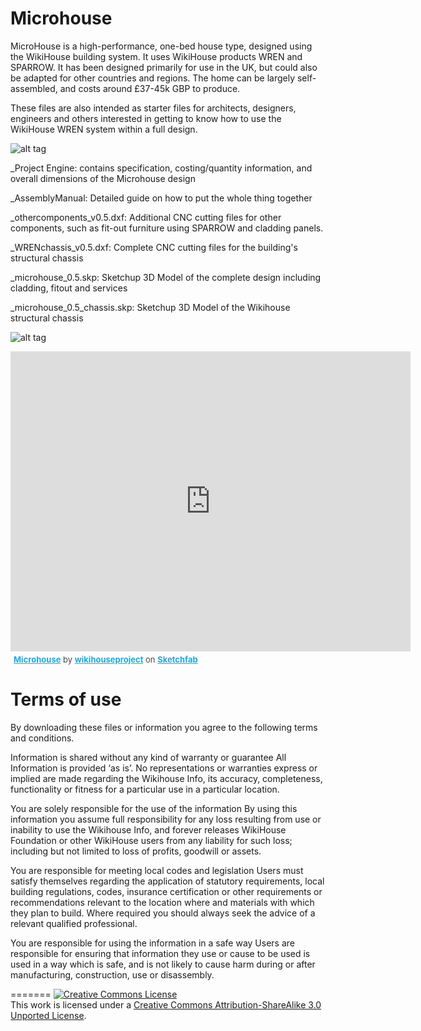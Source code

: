 
# Microhouse 

MicroHouse is a high-performance, one-bed house type, designed using the WikiHouse building system. It uses WikiHouse products WREN and SPARROW. It has been designed primarily for use in the UK, but could also be adapted for other countries and regions. The home can be largely self-assembled, and costs around £37-45k GBP to produce. 

These files are also intended as starter files for architects, designers, engineers and others interested in getting to know how to use the WikiHouse WREN system within a full design.

![alt tag](https://github.com/wikihouseproject/Microhouse/blob/master/microhouse_0.5_isoFull.jpg)

_Project Engine: contains specification, costing/quantity information, and overall dimensions of the Microhouse design

_AssemblyManual: Detailed guide on how to put the whole thing together

_othercomponents_v0.5.dxf: Additional CNC cutting files for other components, such as fit-out furniture using SPARROW and cladding panels.

_WRENchassis_v0.5.dxf: Complete CNC cutting files for the building's structural chassis

_microhouse_0.5.skp: Sketchup 3D Model of the complete design including cladding, fitout and services

_microhouse_0.5_chassis.skp: Sketchup 3D Model of the Wikihouse structural chassis

![alt tag](https://github.com/wikihouseproject/Microhouse/blob/master/microhouse_0.5_iso.jpg)

<div class="sketchfab-embed-wrapper"><iframe width="640" height="480" src="https://sketchfab.com/models/ac3263022fca412c934ea9dd7c5b5521/embed" frameborder="0" allowfullscreen mozallowfullscreen="true" webkitallowfullscreen="true" onmousewheel=""></iframe>

<p style="font-size: 13px; font-weight: normal; margin: 5px; color: #4A4A4A;">
    <a href="https://sketchfab.com/models/ac3263022fca412c934ea9dd7c5b5521?utm_medium=embed&utm_source=website&utm_campain=share-popup" target="_blank" style="font-weight: bold; color: #1CAAD9;">Microhouse</a>
    by <a href="https://sketchfab.com/wikihouseproject?utm_medium=embed&utm_source=website&utm_campain=share-popup" target="_blank" style="font-weight: bold; color: #1CAAD9;">wikihouseproject</a>
    on <a href="https://sketchfab.com?utm_medium=embed&utm_source=website&utm_campain=share-popup" target="_blank" style="font-weight: bold; color: #1CAAD9;">Sketchfab</a>
</p>
</div>

# Terms of use

By downloading these files or information you agree to the following terms and conditions.

Information is shared without any kind of warranty or guarantee
All Information is provided ‘as is’. No representations or warranties express or implied are made regarding the Wikihouse Info, its accuracy, completeness, functionality or fitness for a particular use in a particular location.  

You are solely responsible for the use of the information
By using this information you assume full responsibility for any loss resulting from use or inability to use the Wikihouse Info, and forever releases WikiHouse Foundation or other WikiHouse users from any liability for such loss;  including but not limited to loss of profits, goodwill or assets.

You are responsible for meeting local codes and legislation
Users must satisfy themselves regarding the application of statutory requirements, local building regulations, codes, insurance certification or other requirements or recommendations relevant to the location where and materials with which they plan to build. Where required you should always seek the advice of a relevant qualified professional.

You are responsible for using the information in a safe way
 Users are responsible for ensuring that information they use or cause to be used is used in a way which is safe, and is not likely to cause harm during or after manufacturing, construction, use or disassembly.


=======
<a rel="license" href="http://creativecommons.org/licenses/by-sa/3.0/"><img alt="Creative Commons License" style="border-width:0" src="https://i.creativecommons.org/l/by-sa/3.0/88x31.png" /></a><br />This work is licensed under a <a rel="license" href="http://creativecommons.org/licenses/by-sa/3.0/">Creative Commons Attribution-ShareAlike 3.0 Unported License</a>.

